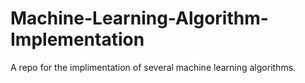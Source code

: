 # Machine-Learning-Algorithm-Implementation
A repo for the implimentation of several machine learning algorithms.

